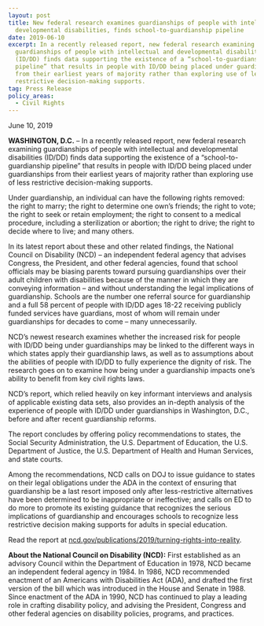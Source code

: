 ```yaml
---
layout: post
title: New federal research examines guardianships of people with intellectual,
  developmental disabilities, finds school-to-guardianship pipeline
date: 2019-06-10
excerpt: In a recently released report, new federal research examining
  guardianships of people with intellectual and developmental disabilities
  (ID/DD) finds data supporting the existence of a “school-to-guardianship
  pipeline” that results in people with ID/DD being placed under guardianships
  from their earliest years of majority rather than exploring use of less
  restrictive decision-making supports.
tag: Press Release
policy_areas:
  - Civil Rights
---
```

June 10, 2019

**WASHINGTON, D.C.** – In a recently released report, new federal research examining guardianships of people with intellectual and developmental disabilities (ID/DD) finds data supporting the existence of a “school-to-guardianship pipeline” that results in people with ID/DD being placed under guardianships from their earliest years of majority rather than exploring use of less restrictive decision-making supports.

Under guardianship, an individual can have the following rights removed: the right to marry; the right to determine one own’s friends; the right to vote; the right to seek or retain employment; the right to consent to a medical procedure, including a sterilization or abortion; the right to drive; the right to decide where to live; and many others.

In its latest report about these and other related findings, the National Council on Disability (NCD) – an independent federal agency that advises Congress, the President, and other federal agencies, found that school officials may be biasing parents toward pursuing guardianships over their adult children with disabilities because of the manner in which they are conveying information – and without understanding the legal implications of guardianship. Schools are the number one referral source for guardianship and a full 58 percent of people with ID/DD ages 18-22 receiving publicly funded services have guardians, most of whom will remain under guardianships for decades to come – many unnecessarily.  

NCD’s newest research examines whether the increased risk for people with ID/DD being under guardianships may be linked to the different ways in which states apply their guardianship laws, as well as to assumptions about the abilities of people with ID/DD to fully experience the dignity of risk. The research goes on to examine how being under a guardianship impacts one’s ability to benefit from key civil rights laws.

NCD’s report, which relied heavily on key informant interviews and analysis of applicable existing data sets, also provides an in-depth analysis of the experience of people with ID/DD under guardianships in Washington, D.C., before and after recent guardianship reforms.

The report concludes by offering policy recommendations to states, the Social Security Administration, the U.S. Department of Education, the U.S. Department of Justice, the U.S. Department of Health and Human Services, and state courts.

Among the recommendations, NCD calls on DOJ to issue guidance to states on their legal obligations under the ADA in the context of ensuring that guardianship be a last resort imposed only after less-restrictive alternatives have been determined to be inappropriate or ineffective; and calls on ED to do more to promote its existing guidance that recognizes the serious implications of guardianship and encourages schools to recognize less restrictive decision making supports for adults in special education.

Read the report at [ncd.gov/publications/2019/turning-rights-into-reality](https://ncd.gov/publications/2019/turning-rights-into-reality).

**About the National Council on Disability (NCD):** First established as an advisory Council within the Department of Education in 1978, NCD became an independent federal agency in 1984. In 1986, NCD recommended enactment of an Americans with Disabilities Act (ADA), and drafted the first version of the bill which was introduced in the House and Senate in 1988. Since enactment of the ADA in 1990, NCD has continued to play a leading role in crafting disability policy, and advising the President, Congress and other federal agencies on disability policies, programs, and practices.